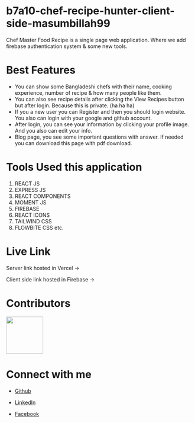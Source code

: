 # b7a10-chef-recipe-hunter-client-side-masumbillah99

Chef Master Food Recipe is a single page web application. Where we add firebase authentication system & some new tools.

# Best Features

- You can show some Bangladeshi chefs with their name, cooking experience, number of recipe & how many people like them.
- You can also see recipe details after clicking the View Recipes button but after login. Because this is private. (ha ha ha)
- If you a new user you can Register and then you should login website. You also can login with your google and github account.
- After login, you can see your information by clicking your profile image. And you also can edit your info.
- Blog page, you see some important questions with answer. If needed you can download this page with pdf download.

# Tools Used this application

1. REACT JS
2. EXPRESS JS
3. REACT COMPONENTS
4. MOMENT JS
5. FIREBASE
6. REACT ICONS
7. TAILWIND CSS
8. FLOWBITE CSS etc.

# Live Link

Server link hosted in Vercel ->

Client side link hosted in Firebase ->

# Contributors

<img src="https://raw.githubusercontent.com/Porgramming-Hero-web-course/b7a9-career-hub-masumbillah99/main/src/assets/All%20Images/profile.png?token=GHSAT0AAAAAAB3DEJ4XQWG6IXZLNUC5UHY6ZCSQKNQ" width="100">

# Connect with me

- [Github](https://github.com/masumbillah99)

- [LinkedIn](https://www.linkedin.com/in/masumbillah99/)

- [Facebook](https://www.facebook.com/profile.php?id=100036766350727)
